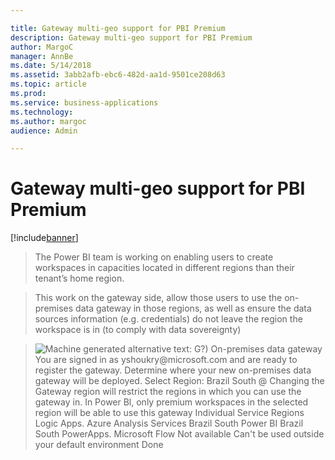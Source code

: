 ```yaml
---

title: Gateway multi-geo support for PBI Premium
description: Gateway multi-geo support for PBI Premium
author: MargoC
manager: AnnBe
ms.date: 5/14/2018
ms.assetid: 3abb2afb-ebc6-482d-aa1d-9501ce208d63
ms.topic: article
ms.prod: 
ms.service: business-applications
ms.technology: 
ms.author: margoc
audience: Admin

---
```

#  Gateway multi-geo support for PBI Premium


[!include[banner](../../../../includes/banner.md)]

>   The Power BI team is working on enabling users to create workspaces in
>   capacities located in different regions than their tenant’s home region.

>   This work on the gateway side, allow those users to use the on-premises data
>   gateway in those regions, as well as ensure the data sources information
>   (e.g. credentials) do not leave the region the workspace is in (to comply
>   with data sovereignty)

>   ![Machine generated alternative text:
G?) On-premises data gateway 
You are signed in as yshoukry@microsoft.com and are ready to register the 
gateway. 
Determine where your new on-premises data gateway will be deployed. 
Select Region: 
Brazil South 
@ Changing the Gateway region will restrict the regions in which you can use the gateway in. 
In Power Bl, only premium workspaces in the selected region will be able to use this 
gateway 
Individual Service Regions 
Logic Apps. Azure Analysis Services 
Brazil South 
Power BI 
Brazil South 
PowerApps. Microsoft Flow 
Not available 
Can't be used outside your default environment 
Done ](media/gateway-multi-geo-support-pbi-premium-1.png "Machine generated alternative text:
G?) On-premises data gateway 
You are signed in as yshoukry@microsoft.com and are ready to register the 
gateway. 
Determine where your new on-premises data gateway will be deployed. 
Select Region: 
Brazil South 
@ Changing the Gateway region will restrict the regions in which you can use the gateway in. 
In Power Bl, only premium workspaces in the selected region will be able to use this 
gateway 
Individual Service Regions 
Logic Apps. Azure Analysis Services 
Brazil South 
Power BI 
Brazil South 
PowerApps. Microsoft Flow 
Not available 
Can't be used outside your default environment 
Done ")
<!-- Picture 1 -->

